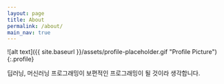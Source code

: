 ```yaml
---
layout: page
title: About
permalink: /about/
main_nav: true
---
```


![alt text]({{ site.baseurl }}/assets/profile-placeholder.gif "Profile Picture"){:.profile}

딥러닝, 머신러닝 프로그래밍이 보편적인 프로그래밍이 될 것이라 생각합니다.